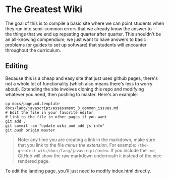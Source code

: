 # The Greatest Wiki

The goal of this is to compile a basic site where we can point students when they run into semi-common errors that we already know the answer to -- the things that we end up repeating quarter after quarter. This shouldn't be an all-knowing compendium; we just want to have answers to basic problems (or guides to set up software) that students will encounter throughout the curriculum.

## Editing

Because this is a cheap and easy site that just uses github pages, there's not a whole lot of functionality (which also means there's less to worry about). Extending the site involves cloning this repo and modifying whatever you need, then pushing to master. Here's an example:

```shell script
cp docs/page.md.template docs/lang/javascript/assessment_3_common_issues.md
# Edit the file in your favorite editor
# link to the file in other pages if you want
git add .
git commit -sm "update wiki and add js info"
git push origin master
```

> Note: any time you are creating a link in the markdown, make sure that you link to the file _minus the extension_. For example: `/the-greatest-wiki/docs/lang/javascript/index`. If you include the `.md`, GitHub will show the raw markdown underneath it instead of the nice rendered page.

To edit the landing page, you'll just need to modify index.html directly.
